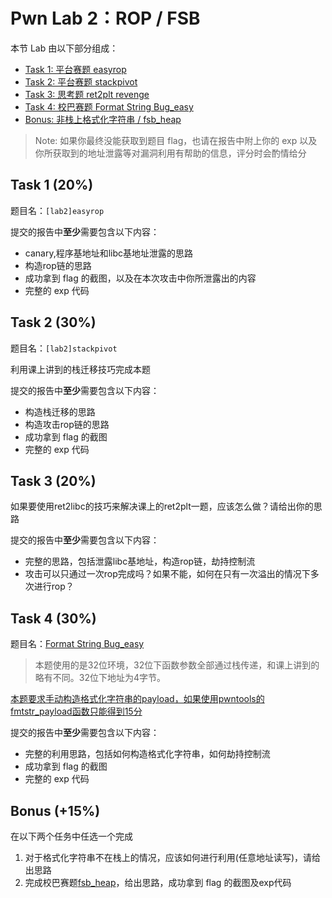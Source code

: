 # Pwn Lab 2：ROP / FSB

本节 Lab 由以下部分组成：

- [Task 1: 平台赛题 easyrop](#task-1-20)
- [Task 2: 平台赛题 stackpivot](#task-2-30)
- [Task 3: 思考题 ret2plt revenge](#task-3-20)
- [Task 4: 校巴赛题 Format String Bug_easy](#task-4-30)
- [Bonus: 非栈上格式化字符串 / fsb_heap](#bonus-15)

> Note: 如果你最终没能获取到题目 flag，也请在报告中附上你的 exp 以及你所获取到的地址泄露等对漏洞利用有帮助的信息，评分时会酌情给分

## Task 1 (20%)

题目名：`[lab2]easyrop`

提交的报告中**至少**需要包含以下内容：

- canary,程序基地址和libc基地址泄露的思路
- 构造rop链的思路
- 成功拿到 flag 的截图，以及在本次攻击中你所泄露出的内容
- 完整的 exp 代码

## Task 2 (30%)

题目名：`[lab2]stackpivot`

利用课上讲到的栈迁移技巧完成本题

提交的报告中**至少**需要包含以下内容：

- 构造栈迁移的思路
- 构造攻击rop链的思路
- 成功拿到 flag 的截图
- 完整的 exp 代码

## Task 3 (20%)

如果要使用ret2libc的技巧来解决课上的ret2plt一题，应该怎么做？请给出你的思路

提交的报告中**至少**需要包含以下内容：

- 完整的思路，包括泄露libc基地址，构造rop链，劫持控制流
- 攻击可以只通过一次rop完成吗？如果不能，如何在只有一次溢出的情况下多次进行rop？

## Task 4 (30%)

题目名：[Format String Bug_easy](https://zjusec.com/challenges/3)

> 本题使用的是32位环境，32位下函数参数全部通过栈传递，和课上讲到的略有不同。32位下地址为4字节。

<u>本题要求手动构造格式化字符串的payload，如果使用pwntools的fmtstr_payload函数只能得到15分</u>

提交的报告中**至少**需要包含以下内容：

- 完整的利用思路，包括如何构造格式化字符串，如何劫持控制流
- 成功拿到 flag 的截图
- 完整的 exp 代码

## Bonus (+15%)

在以下两个任务中任选一个完成

1. 对于格式化字符串不在栈上的情况，应该如何进行利用(任意地址读写)，请给出思路
2. 完成校巴赛题[fsb_heap](https://zjusec.com/challenges/77)，给出思路，成功拿到 flag 的截图及exp代码